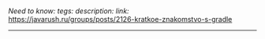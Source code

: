 #
*Need to know:*
*tegs:*
*description:*
*link:* https://javarush.ru/groups/posts/2126-kratkoe-znakomstvo-s-gradle

---
## 
